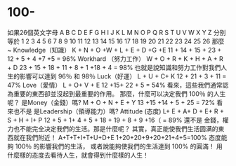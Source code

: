 # 100-
如果26個英文字母 
A B C D E F G H I J K L M N O P Q R S T U V W X Y Z 
分别等於
 1 2 3 4 5 6 7 8 9 10 11 12 13 14 15 16 17 18 19 20 21 22 23 24 25 26 
那麼 ~
 Knowledge（知識）
 K + N + O +W + L + E + D +G +E
 11 + 14 + 15 + 23 + 12 + 5 + 4 +7 +5
 = 96%
Workhard （努力工作）
 W + O + R + K + H + A + R + D 
 23 + 15 + 18 + 11 + 8 + 1 +18 + 4
 = 98%
也就是說知識和努力工作對我們人生的影響可以達到 96％ 和 98％
Luck（好運）
 L + U + C+ K
 12 + 21 + 3 + 11
 = 47%
Love（愛情）
 L + O+ V + E
 12 +15+ 22 + 5
 = 54%
看來，這些我們通常認為重要的東西卻並沒起到最重要的作用。
那麼，什麼可以决定我們 100％ 的人生呢？
是Money（金錢）嗎?
 M + O + N + E + Y
 13 +15 +14 + 5 + 25
 = 72%
 看來也不是
是Leadership（領導能力）嗎? 
Attitude (态度)
L+ E + A+ D + E+ R + S + H + I+ P
 12 + 5 + 1+ 4 + 5 + 18 + 19 + 8 + 9 +16（
 = 89%
 還不是
金錢，權力也不能完全决定我們的生活。那是什麼呢？
其實，真正能使我們生活圆满的東西就在我們附近！
A+T+T+I+T+U+D+E
1+20+20+9+20+21+4+5=100%
态度能夠 100％ 的影響我們的生活，
或者說能夠使我們的生活達到 100% 的圓滿！
用什麼樣的态度去看待人生，就會得到什麼樣的人生！
